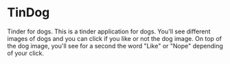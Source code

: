 # TinDog
Tinder for dogs.
This is a tinder application for dogs. You'll see different images of dogs and you can click if you like or not the dog image. 
On top of the dog image, you'll see for a second the word "Like" or "Nope" depending of your click.
